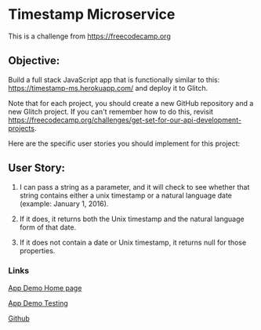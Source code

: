 # Timestamp Microservice
This is a challenge from  https://freecodecamp.org

## Objective:
Build a full stack JavaScript app that is functionally similar to this: https://timestamp-ms.herokuapp.com/ and deploy it to Glitch.

Note that for each project, you should create a new GitHub repository and a new Glitch project. If you can't remember how to do this, revisit https://freecodecamp.org/challenges/get-set-for-our-api-development-projects.

Here are the specific user stories you should implement for this project:

## User Story:
1. I can pass a string as a parameter, and it will check to see whether that string contains either a unix timestamp or a natural language date (example: January 1, 2016).

2. If it does, it returns both the Unix timestamp and the natural language form of that date.

3. If it does not contain a date or Unix timestamp, it returns null for those properties.

### Links
[App Demo Home page](https://scratch-meter.glitch.me)

[App Demo Testing](https://scratch-meter.glitch.me/1577836800)

[Github](https://github.com/ejgdev/Timestamp-Microservice1)

